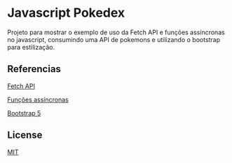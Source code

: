 # Javascript Pokedex

Projeto para mostrar o exemplo de uso da Fetch API e funções assíncronas no javascript, consumindo uma API de pokemons e utilizando o bootstrap para estilização.

## Referencias

[Fetch API](https://developer.mozilla.org/pt-BR/docs/Web/API/Fetch_API)

[Funções assíncronas](https://developer.mozilla.org/pt-BR/docs/Web/JavaScript/Reference/Statements/async_function)

[Bootstrap 5](https://getbootstrap.com/)

## License
[MIT](https://choosealicense.com/licenses/mit/)